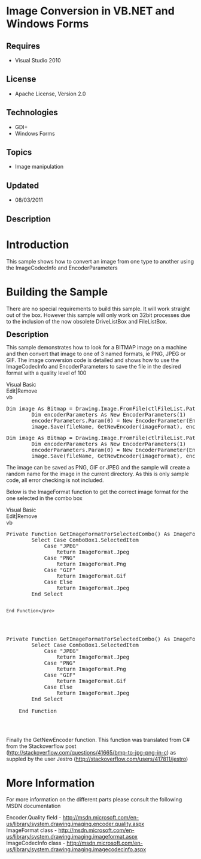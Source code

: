 # Image Conversion in VB.NET and Windows Forms
## Requires
- Visual Studio 2010
## License
- Apache License, Version 2.0
## Technologies
- GDI+
- Windows Forms
## Topics
- Image manipulation
## Updated
- 08/03/2011
## Description

<h1>Introduction</h1>
<p><span>This sample shows how to convert an image from one type to another using the ImageCodecInfo and EncoderParameters</span></p>
<h1><span>Building the Sample</span></h1>
<p>There are no special requirements to build this sample. It will work straight out of the box. However this sample will only work on 32bit processes due to the inclusion of the now obsolete DriveListBox and FileListBox. &nbsp;</p>
<p><span style="font-size:20px; font-weight:bold">Description</span></p>
<p>This sample demonstrates how to look for a BITMAP image&nbsp;on a machine and then convert that image to one of 3 named formats, ie PNG, JPEG&nbsp;or GIF. The image conversion code is detailed and shows how to use the ImageCodecInfo and EncoderParameters
 to save the file in the desired format with a quality level of 100</p>
<div class="scriptcode">
<div class="pluginEditHolder" pluginCommand="mceScriptCode">
<div class="title"><span>Visual Basic</span></div>
<div class="pluginLinkHolder"><span class="pluginEditHolderLink">Edit</span>|<span class="pluginRemoveHolderLink">Remove</span></div>
<span class="hidden">vb</span>
<pre class="hidden">Dim image As Bitmap = Drawing.Image.FromFile(ctlFileList.Path &amp; &quot;\&quot; &amp; ctlFileList.FileName) 
        Dim encoderParameters As New EncoderParameters(1) 
        encoderParameters.Param(0) = New EncoderParameter(Encoder.Quality, 100L) 
        image.Save(fileName, GetNewEncoder(imageFormat), encoderParameters)</pre>
<div class="preview">
<pre id="codePreview" class="js">Dim&nbsp;image&nbsp;As&nbsp;Bitmap&nbsp;=&nbsp;Drawing.Image.FromFile(ctlFileList.Path&nbsp;&amp;&nbsp;&quot;\&quot;&nbsp;&amp;&nbsp;ctlFileList.FileName)&nbsp;&nbsp;
&nbsp;&nbsp;&nbsp;&nbsp;&nbsp;&nbsp;&nbsp;&nbsp;Dim&nbsp;encoderParameters&nbsp;As&nbsp;New&nbsp;EncoderParameters(<span class="js__num">1</span>)&nbsp;&nbsp;
&nbsp;&nbsp;&nbsp;&nbsp;&nbsp;&nbsp;&nbsp;&nbsp;encoderParameters.Param(<span class="js__num">0</span>)&nbsp;=&nbsp;New&nbsp;EncoderParameter(Encoder.Quality,&nbsp;100L)&nbsp;&nbsp;
&nbsp;&nbsp;&nbsp;&nbsp;&nbsp;&nbsp;&nbsp;&nbsp;image.Save(fileName,&nbsp;GetNewEncoder(imageFormat),&nbsp;encoderParameters)</pre>
</div>
</div>
</div>
<p>The image can be saved as PNG, GIF or JPEG and the sample will create a random name for the image in the current directory. As this is only sample code, all error checking is not included.</p>
<p>Below is the ImageFormat function to get the correct image format for the one selected in the combo box</p>
<div class="scriptcode">
<div class="scriptcode">
<div class="pluginEditHolder" pluginCommand="mceScriptCode">
<div class="title"><span>Visual Basic</span></div>
<div class="pluginLinkHolder"><span class="pluginEditHolderLink">Edit</span>|<span class="pluginRemoveHolderLink">Remove</span></div>
<span class="hidden">vb</span>
<pre class="hidden">Private Function GetImageFormatForSelectedCombo() As ImageFormat
        Select Case ComboBox1.SelectedItem
            Case &quot;JPEG&quot;
                Return ImageFormat.Jpeg
            Case &quot;PNG&quot;
                Return ImageFormat.Png
            Case &quot;GIF&quot;
                Return ImageFormat.Gif
            Case Else
                Return ImageFormat.Jpeg
        End Select

    End Function</pre>
<div class="preview">
<pre class="vb"><span class="visualBasic__keyword">Private</span>&nbsp;<span class="visualBasic__keyword">Function</span>&nbsp;GetImageFormatForSelectedCombo()&nbsp;<span class="visualBasic__keyword">As</span>&nbsp;ImageFormat&nbsp;
&nbsp;&nbsp;&nbsp;&nbsp;&nbsp;&nbsp;&nbsp;&nbsp;<span class="visualBasic__keyword">Select</span>&nbsp;<span class="visualBasic__keyword">Case</span>&nbsp;ComboBox1.SelectedItem&nbsp;
&nbsp;&nbsp;&nbsp;&nbsp;&nbsp;&nbsp;&nbsp;&nbsp;&nbsp;&nbsp;&nbsp;&nbsp;<span class="visualBasic__keyword">Case</span>&nbsp;<span class="visualBasic__string">&quot;JPEG&quot;</span>&nbsp;
&nbsp;&nbsp;&nbsp;&nbsp;&nbsp;&nbsp;&nbsp;&nbsp;&nbsp;&nbsp;&nbsp;&nbsp;&nbsp;&nbsp;&nbsp;&nbsp;<span class="visualBasic__keyword">Return</span>&nbsp;ImageFormat.Jpeg&nbsp;
&nbsp;&nbsp;&nbsp;&nbsp;&nbsp;&nbsp;&nbsp;&nbsp;&nbsp;&nbsp;&nbsp;&nbsp;<span class="visualBasic__keyword">Case</span>&nbsp;<span class="visualBasic__string">&quot;PNG&quot;</span>&nbsp;
&nbsp;&nbsp;&nbsp;&nbsp;&nbsp;&nbsp;&nbsp;&nbsp;&nbsp;&nbsp;&nbsp;&nbsp;&nbsp;&nbsp;&nbsp;&nbsp;<span class="visualBasic__keyword">Return</span>&nbsp;ImageFormat.Png&nbsp;
&nbsp;&nbsp;&nbsp;&nbsp;&nbsp;&nbsp;&nbsp;&nbsp;&nbsp;&nbsp;&nbsp;&nbsp;<span class="visualBasic__keyword">Case</span>&nbsp;<span class="visualBasic__string">&quot;GIF&quot;</span>&nbsp;
&nbsp;&nbsp;&nbsp;&nbsp;&nbsp;&nbsp;&nbsp;&nbsp;&nbsp;&nbsp;&nbsp;&nbsp;&nbsp;&nbsp;&nbsp;&nbsp;<span class="visualBasic__keyword">Return</span>&nbsp;ImageFormat.Gif&nbsp;
&nbsp;&nbsp;&nbsp;&nbsp;&nbsp;&nbsp;&nbsp;&nbsp;&nbsp;&nbsp;&nbsp;&nbsp;<span class="visualBasic__keyword">Case</span>&nbsp;<span class="visualBasic__keyword">Else</span>&nbsp;
&nbsp;&nbsp;&nbsp;&nbsp;&nbsp;&nbsp;&nbsp;&nbsp;&nbsp;&nbsp;&nbsp;&nbsp;&nbsp;&nbsp;&nbsp;&nbsp;<span class="visualBasic__keyword">Return</span>&nbsp;ImageFormat.Jpeg&nbsp;
&nbsp;&nbsp;&nbsp;&nbsp;&nbsp;&nbsp;&nbsp;&nbsp;<span class="visualBasic__keyword">End</span>&nbsp;<span class="visualBasic__keyword">Select</span>&nbsp;
&nbsp;
&nbsp;&nbsp;&nbsp;&nbsp;<span class="visualBasic__keyword">End</span>&nbsp;<span class="visualBasic__keyword">Function</span></pre>
</div>
</div>
</div>
<p class="endscriptcode">Finally the GetNewEncoder function. This function was translated from C# from the Stackoverflow post (<a href="http://stackoverflow.com/questions/41665/bmp-to-jpg-png-in-c">http://stackoverflow.com/questions/41665/bmp-to-jpg-png-in-c</a>)
 as suppled by the user Jestro (<a href="http://stackoverflow.com/users/417811/jestro">http://stackoverflow.com/users/417811/jestro</a>)</p>
<div class="endscriptcode"></div>
<h1 class="endscriptcode">More Information</h1>
<p>For more information on the different parts please consult the following MSDN documentation</p>
</div>
<div class="scriptcode">Encoder.Quality field - <a href="http://msdn.microsoft.com/en-us/library/system.drawing.imaging.encoder.quality.aspx">
http://msdn.microsoft.com/en-us/library/system.drawing.imaging.encoder.quality.aspx</a></div>
<div class="scriptcode">ImageFormat class - <a href="http://msdn.microsoft.com/en-us/library/system.drawing.imaging.imageformat.aspx">
http://msdn.microsoft.com/en-us/library/system.drawing.imaging.imageformat.aspx</a></div>
<div class="scriptcode">ImageCodecInfo class - <a href="http://msdn.microsoft.com/en-us/library/system.drawing.imaging.imagecodecinfo.aspx">
http://msdn.microsoft.com/en-us/library/system.drawing.imaging.imagecodecinfo.aspx</a></div>

